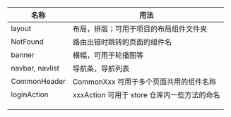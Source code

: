 | 名称            | 用法                                        |
| --------------- | ------------------------------------------- |
| layout          | 布局，排版；可用于项目的布局组件文件夹      |
| NotFound        | 路由出错时跳转的页面的组件名                |
| banner          | 横幅，可用于轮播图等                        |
| navbar, navlist | 导航条，导航列表                            |
| CommonHeader    | CommonXxx 可用于多个页面共用的组件名称      |
| loginAction     | xxxAction 可用于 store 仓库内一些方法的命名 |
|                 |                                             |
|                 |                                             |
|                 |                                             |

